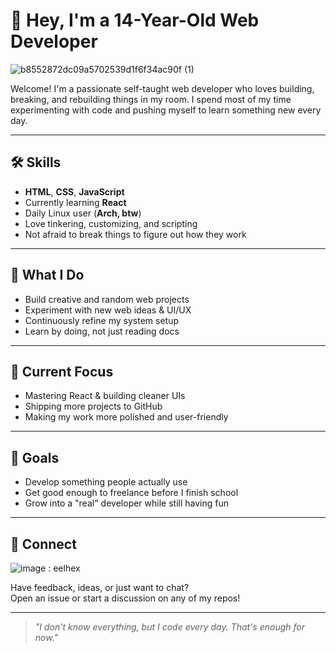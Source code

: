 # 👋 Hey, I'm a 14-Year-Old Web Developer

![b8552872dc09a5702539d1f6f34ac90f (1)](https://github.com/user-attachments/assets/9a1c3c13-d75b-4571-bb21-1f5714577a06)



Welcome! I'm a passionate self-taught web developer who loves building, breaking, and rebuilding things in my room. I spend most of my time experimenting with code and pushing myself to learn something new every day.

---

## 🛠️ Skills

- **HTML**, **CSS**, **JavaScript**
- Currently learning **React**
- Daily Linux user (**Arch, btw**)
- Love tinkering, customizing, and scripting
- Not afraid to break things to figure out how they work

---

## 🚀 What I Do

- Build creative and random web projects
- Experiment with new web ideas & UI/UX
- Continuously refine my system setup
- Learn by doing, not just reading docs

---

## 🎯 Current Focus

- Mastering React & building cleaner UIs
- Shipping more projects to GitHub
- Making my work more polished and user-friendly

---

## 🌱 Goals

- Develop something people actually use
- Get good enough to freelance before I finish school
- Grow into a "real" developer while still having fun

---

## 💬 Connect
![image](https://github.com/user-attachments/assets/faed42a7-60df-418f-980c-d634e9130370) : eelhex

Have feedback, ideas, or just want to chat?  
Open an issue or start a discussion on any of my repos!

---

> _"I don't know everything, but I code every day. That's enough for now."_
